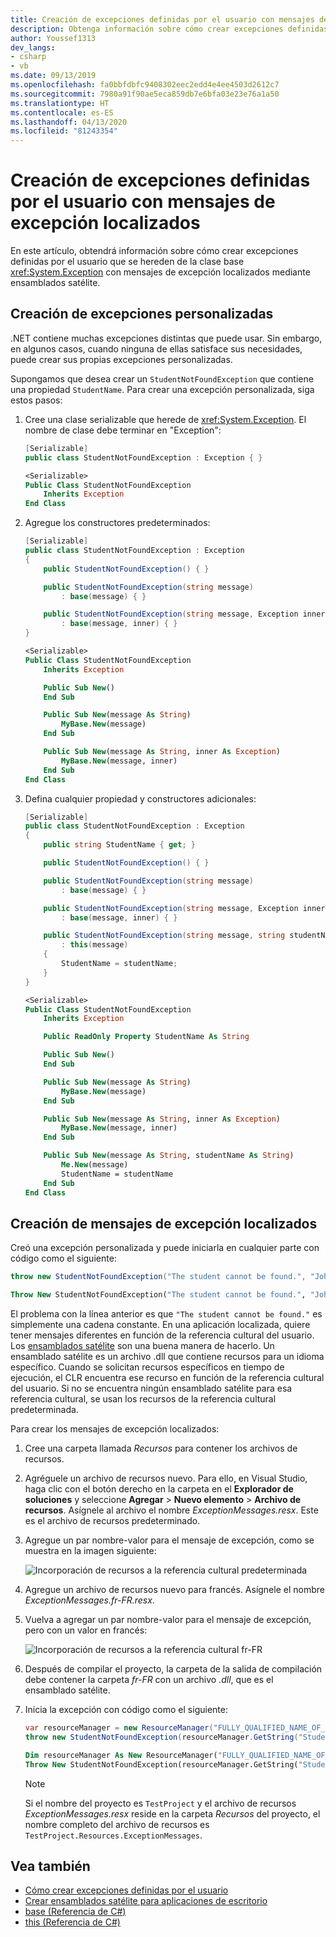 ```yaml
---
title: Creación de excepciones definidas por el usuario con mensajes de excepción localizados
description: Obtenga información sobre cómo crear excepciones definidas por el usuario con mensajes de excepción localizados.
author: Youssef1313
dev_langs:
- csharp
- vb
ms.date: 09/13/2019
ms.openlocfilehash: fa0bbfdbfc9408302eec2edd4e4ee4503d2612c7
ms.sourcegitcommit: 7980a91f90ae5eca859db7e6bfa03e23e76a1a50
ms.translationtype: HT
ms.contentlocale: es-ES
ms.lasthandoff: 04/13/2020
ms.locfileid: "81243354"
---
```

# <a name="how-to-create-user-defined-exceptions-with-localized-exception-messages"></a>Creación de excepciones definidas por el usuario con mensajes de excepción localizados

En este artículo, obtendrá información sobre cómo crear excepciones definidas por el usuario que se hereden de la clase base <xref:System.Exception> con mensajes de excepción localizados mediante ensamblados satélite.

## <a name="create-custom-exceptions"></a>Creación de excepciones personalizadas

.NET contiene muchas excepciones distintas que puede usar. Sin embargo, en algunos casos, cuando ninguna de ellas satisface sus necesidades, puede crear sus propias excepciones personalizadas.

Supongamos que desea crear un `StudentNotFoundException` que contiene una propiedad `StudentName`.
Para crear una excepción personalizada, siga estos pasos:

1. Cree una clase serializable que herede de <xref:System.Exception>. El nombre de clase debe terminar en "Exception":

    ```csharp
    [Serializable]
    public class StudentNotFoundException : Exception { }
    ```

    ```vb
    <Serializable>
    Public Class StudentNotFoundException
        Inherits Exception
    End Class
    ```

1. Agregue los constructores predeterminados:

    ```csharp
    [Serializable]
    public class StudentNotFoundException : Exception
    {
        public StudentNotFoundException() { }

        public StudentNotFoundException(string message)
            : base(message) { }

        public StudentNotFoundException(string message, Exception inner)
            : base(message, inner) { }
    }
    ```

    ```vb
    <Serializable>
    Public Class StudentNotFoundException
        Inherits Exception

        Public Sub New()
        End Sub

        Public Sub New(message As String)
            MyBase.New(message)
        End Sub

        Public Sub New(message As String, inner As Exception)
            MyBase.New(message, inner)
        End Sub
    End Class
    ```

1. Defina cualquier propiedad y constructores adicionales:

    ```csharp
    [Serializable]
    public class StudentNotFoundException : Exception
    {
        public string StudentName { get; }

        public StudentNotFoundException() { }

        public StudentNotFoundException(string message)
            : base(message) { }

        public StudentNotFoundException(string message, Exception inner)
            : base(message, inner) { }

        public StudentNotFoundException(string message, string studentName)
            : this(message)
        {
            StudentName = studentName;
        }
    }
    ```

    ```vb
    <Serializable>
    Public Class StudentNotFoundException
        Inherits Exception

        Public ReadOnly Property StudentName As String

        Public Sub New()
        End Sub

        Public Sub New(message As String)
            MyBase.New(message)
        End Sub

        Public Sub New(message As String, inner As Exception)
            MyBase.New(message, inner)
        End Sub

        Public Sub New(message As String, studentName As String)
            Me.New(message)
            StudentName = studentName
        End Sub
    End Class
    ```

## <a name="create-localized-exception-messages"></a>Creación de mensajes de excepción localizados

Creó una excepción personalizada y puede iniciarla en cualquier parte con código como el siguiente:

```csharp
throw new StudentNotFoundException("The student cannot be found.", "John");
```

```vb
Throw New StudentNotFoundException("The student cannot be found.", "John")
```

El problema con la línea anterior es que `"The student cannot be found."` es simplemente una cadena constante. En una aplicación localizada, quiere tener mensajes diferentes en función de la referencia cultural del usuario.
Los [ensamblados satélite](../../framework/resources/creating-satellite-assemblies-for-desktop-apps.md) son una buena manera de hacerlo. Un ensamblado satélite es un archivo .dll que contiene recursos para un idioma específico. Cuando se solicitan recursos específicos en tiempo de ejecución, el CLR encuentra ese recurso en función de la referencia cultural del usuario. Si no se encuentra ningún ensamblado satélite para esa referencia cultural, se usan los recursos de la referencia cultural predeterminada.

Para crear los mensajes de excepción localizados:

1. Cree una carpeta llamada *Recursos* para contener los archivos de recursos.
1. Agréguele un archivo de recursos nuevo. Para ello, en Visual Studio, haga clic con el botón derecho en la carpeta en el **Explorador de soluciones** y seleccione **Agregar** > **Nuevo elemento** > **Archivo de recursos**. Asígnele al archivo el nombre *ExceptionMessages.resx*. Este es el archivo de recursos predeterminado.
1. Agregue un par nombre-valor para el mensaje de excepción, como se muestra en la imagen siguiente:

   ![Incorporación de recursos a la referencia cultural predeterminada](media/add-resources-to-default-culture.jpg)

1. Agregue un archivo de recursos nuevo para francés. Asígnele el nombre *ExceptionMessages.fr-FR.resx*.
1. Vuelva a agregar un par nombre-valor para el mensaje de excepción, pero con un valor en francés:

   ![Incorporación de recursos a la referencia cultural fr-FR](media/add-resources-to-fr-culture.jpg)

1. Después de compilar el proyecto, la carpeta de la salida de compilación debe contener la carpeta *fr-FR* con un archivo *.dll*, que es el ensamblado satélite.
1. Inicia la excepción con código como el siguiente:

    ```csharp
    var resourceManager = new ResourceManager("FULLY_QUALIFIED_NAME_OF_RESOURCE_FILE", Assembly.GetExecutingAssembly());
    throw new StudentNotFoundException(resourceManager.GetString("StudentNotFound"), "John");
    ```

    ```vb
    Dim resourceManager As New ResourceManager("FULLY_QUALIFIED_NAME_OF_RESOURCE_FILE", Assembly.GetExecutingAssembly())
    Throw New StudentNotFoundException(resourceManager.GetString("StudentNotFound"), "John")
    ```

    > [!NOTE]
    > Si el nombre del proyecto es `TestProject` y el archivo de recursos *ExceptionMessages.resx* reside en la carpeta *Recursos* del proyecto, el nombre completo del archivo de recursos es `TestProject.Resources.ExceptionMessages`.

## <a name="see-also"></a>Vea también

- [Cómo crear excepciones definidas por el usuario](how-to-create-user-defined-exceptions.md)
- [Crear ensamblados satélite para aplicaciones de escritorio](../../framework/resources/creating-satellite-assemblies-for-desktop-apps.md)
- [base (Referencia de C#)](../../csharp/language-reference/keywords/base.md)
- [this (Referencia de C#)](../../csharp/language-reference/keywords/this.md)
